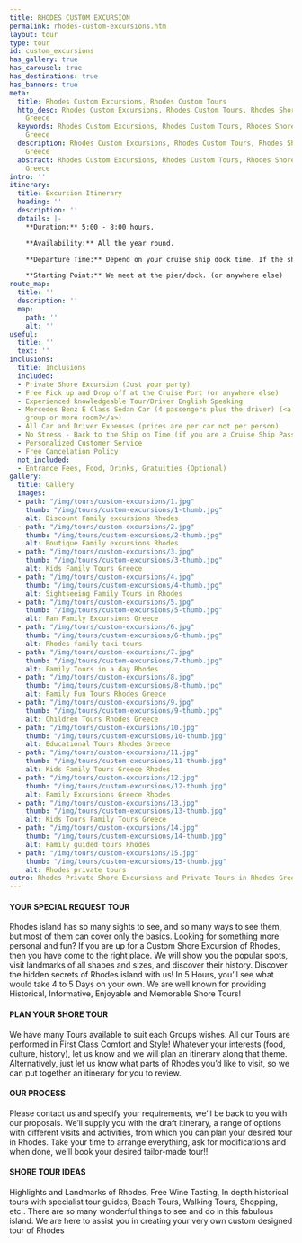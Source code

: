 ```yaml
---
title: RHODES CUSTOM EXCURSION
permalink: rhodes-custom-excursions.htm
layout: tour
type: tour
id: custom_excursions
has_gallery: true
has_carousel: true
has_destinations: true
has_banners: true
meta:
  title: Rhodes Custom Excursions, Rhodes Custom Tours
  http_desc: Rhodes Custom Excursions, Rhodes Custom Tours, Rhodes Shore Excursions
    Greece
  keywords: Rhodes Custom Excursions, Rhodes Custom Tours, Rhodes Shore Excursions
    Greece
  description: Rhodes Custom Excursions, Rhodes Custom Tours, Rhodes Shore Excursions
    Greece
  abstract: Rhodes Custom Excursions, Rhodes Custom Tours, Rhodes Shore Excursions
    Greece
intro: ''
itinerary:
  title: Excursion Itinerary
  heading: ''
  description: ''
  details: |-
    **Duration:** 5:00 - 8:00 hours.

    **Availability:** All the year round.

    **Departure Time:** Depend on your cruise ship dock time. If the ship arrives late into port, we’ll adjust our schedules, and the rental time will start from the moment you meet your driver.

    **Starting Point:** We meet at the pier/dock. (or anywhere else)
route_map:
  title: ''
  description: ''
  map:
    path: ''
    alt: ''
useful:
  title: ''
  text: ''
inclusions:
  title: Inclusions
  included:
  - Private Shore Excursion (Just your party)
  - Free Pick up and Drop off at the Cruise Port (or anywhere else)
  - Experienced knowledgeable Tour/Driver English Speaking
  - Mercedes Benz E Class Sedan Car (4 passengers plus the driver) (<a href="groups.htm">bigger
    group or more room?</a>)
  - All Car and Driver Expenses (prices are per car not per person)
  - No Stress - Back to the Ship on Time (if you are a Cruise Ship Passenger)
  - Personalized Customer Service
  - Free Cancelation Policy
  not_included:
  - Entrance Fees, Food, Drinks, Gratuities (Optional)
gallery:
  title: Gallery
  images:
  - path: "/img/tours/custom-excursions/1.jpg"
    thumb: "/img/tours/custom-excursions/1-thumb.jpg"
    alt: Discount Family excursions Rhodes
  - path: "/img/tours/custom-excursions/2.jpg"
    thumb: "/img/tours/custom-excursions/2-thumb.jpg"
    alt: Boutique Family excursions Rhodes
  - path: "/img/tours/custom-excursions/3.jpg"
    thumb: "/img/tours/custom-excursions/3-thumb.jpg"
    alt: Kids Family Tours Greece
  - path: "/img/tours/custom-excursions/4.jpg"
    thumb: "/img/tours/custom-excursions/4-thumb.jpg"
    alt: Sightseeing Family Tours in Rhodes
  - path: "/img/tours/custom-excursions/5.jpg"
    thumb: "/img/tours/custom-excursions/5-thumb.jpg"
    alt: Fan Family Excursions Greece
  - path: "/img/tours/custom-excursions/6.jpg"
    thumb: "/img/tours/custom-excursions/6-thumb.jpg"
    alt: Rhodes family taxi tours
  - path: "/img/tours/custom-excursions/7.jpg"
    thumb: "/img/tours/custom-excursions/7-thumb.jpg"
    alt: Family Tours in a day Rhodes
  - path: "/img/tours/custom-excursions/8.jpg"
    thumb: "/img/tours/custom-excursions/8-thumb.jpg"
    alt: Family Fun Tours Rhodes Greece
  - path: "/img/tours/custom-excursions/9.jpg"
    thumb: "/img/tours/custom-excursions/9-thumb.jpg"
    alt: Children Tours Rhodes Greece
  - path: "/img/tours/custom-excursions/10.jpg"
    thumb: "/img/tours/custom-excursions/10-thumb.jpg"
    alt: Educational Tours Rhodes Greece
  - path: "/img/tours/custom-excursions/11.jpg"
    thumb: "/img/tours/custom-excursions/11-thumb.jpg"
    alt: Kids Family Tours Greece Rhodes
  - path: "/img/tours/custom-excursions/12.jpg"
    thumb: "/img/tours/custom-excursions/12-thumb.jpg"
    alt: Family Excursions Greece Rhodes
  - path: "/img/tours/custom-excursions/13.jpg"
    thumb: "/img/tours/custom-excursions/13-thumb.jpg"
    alt: Kids Tours Family Tours Greece
  - path: "/img/tours/custom-excursions/14.jpg"
    thumb: "/img/tours/custom-excursions/14-thumb.jpg"
    alt: Family guided tours Rhodes
  - path: "/img/tours/custom-excursions/15.jpg"
    thumb: "/img/tours/custom-excursions/15-thumb.jpg"
    alt: Rhodes private tours
outro: Rhodes Private Shore Excursions and Private Tours in Rhodes Greece
---
```


#### YOUR SPECIAL REQUEST TOUR

Rhodes island has so many sights to see, and so many ways to see them, but most of them can cover only the basics. Looking for something more personal and fun?  If you are up for a Custom Shore Excursion of Rhodes, then you have come to the right place. We will show you the popular spots, visit landmarks of all shapes and sizes, and discover their history. Discover the hidden secrets of Rhodes island with us! In 5 Hours, you’ll see what would take 4 to 5 Days on your own. We are well known for providing Historical, Informative, Enjoyable and Memorable Shore Tours! 

#### PLAN YOUR SHORE TOUR  

We have many Tours available to suit each Groups wishes. All our Tours are performed in First Class Comfort and Style!  Whatever your interests (food, culture, history), let us know and we will plan an itinerary along that theme. Alternatively, just let us know what parts of Rhodes you’d like to visit, so we can put together an itinerary for you to review.

#### OUR PROCESS

Please contact us and specify your requirements, we’ll be back to you with our proposals. We’ll supply you with the draft itinerary, a range of options with different visits and activities, from which you can plan your desired tour in Rhodes. Take your time to arrange everything, ask for modifications and when done, we'll book your desired tailor-made tour!! 

#### SHORE TOUR IDEAS

Highlights and Landmarks of Rhodes, Free Wine Tasting, In depth historical tours with specialist tour guides, Beach Tours, Walking Tours, Shopping, etc..  There are so many wonderful things to see and do in this fabulous island. We are here to assist you in creating your very own custom designed tour of Rhodes 
